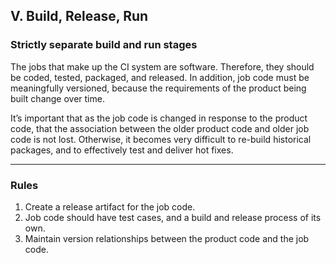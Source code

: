 ## V. Build, Release, Run

### Strictly separate build and run stages

The jobs that make up the CI system are software. Therefore, they should be coded, tested, packaged, and released. 
In addition, job code must be meaningfully versioned, because the requirements of the product being built change 
over time. 

It’s important that as the job code is changed in response to the product code, that the association between the 
older product code and older job code is not lost. 
Otherwise, it becomes very difficult to re-build historical packages, and to effectively test and deliver hot fixes.

---

### Rules

1. Create a release artifact for the job code.
2. Job code should have test cases, and a build and release process of its own.
3. Maintain version relationships between the product code and the job code.
